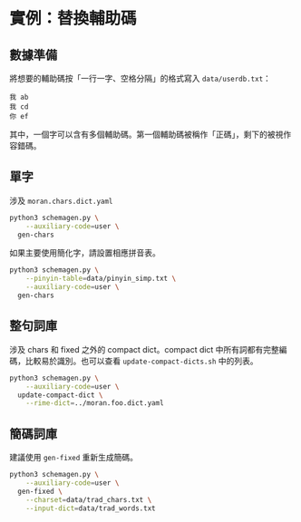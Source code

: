 # 實例：替換輔助碼

## 數據準備

將想要的輔助碼按「一行一字、空格分隔」的格式寫入 `data/userdb.txt`：

```
我 ab
我 cd
你 ef
```

其中，一個字可以含有多個輔助碼。第一個輔助碼被稱作「正碼」，剩下的被視作容錯碼。

## 單字

涉及 `moran.chars.dict.yaml`

```bash
python3 schemagen.py \
    --auxiliary-code=user \
  gen-chars
```

[//]: # ({% hint style="info" %})
如果主要使用簡化字，請設置相應拼音表。

```bash
python3 schemagen.py \
    --pinyin-table=data/pinyin_simp.txt \
    --auxiliary-code=user \
  gen-chars
```

[//]: # ({% endhint %})

## 整句詞庫

涉及 chars 和 fixed 之外的 compact dict。compact dict 中所有詞都有完整編碼，比較易於識別。也可以查看 `update-compact-dicts.sh` 中的列表。

```bash
python3 schemagen.py \
    --auxiliary-code=user \
  update-compact-dict \
    --rime-dict=../moran.foo.dict.yaml
```

## 簡碼詞庫

建議使用 `gen-fixed` 重新生成簡碼。

```bash
python3 schemagen.py \
    --auxiliary-code=user \
  gen-fixed \
    --charset=data/trad_chars.txt \
    --input-dict=data/trad_words.txt
```
